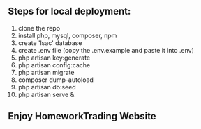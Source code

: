 ## Steps for local deployment:

1. clone the repo
2. install php, mysql, composer, npm
3. create 'lsac' database
4. create .env file (copy the .env.example and paste it into .env)
5. php artisan key:generate
6. php artisan config:cache
7. php artisan migrate
8. composer dump-autoload
9. php artisan db:seed
10. php artisan serve &

## Enjoy HomeworkTrading Website
